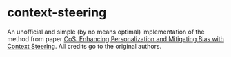 # context-steering
An unofficial and simple (by no means optimal) implementation of the method from paper [CoS: Enhancing Personalization and Mitigating Bias with Context Steering](https://arxiv.org/abs/2405.01768). All credits go to the original authors.